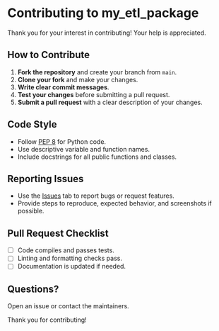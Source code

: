 # Contributing to my_etl_package

Thank you for your interest in contributing! Your help is appreciated.

## How to Contribute

1. **Fork the repository** and create your branch from `main`.
2. **Clone your fork** and make your changes.
3. **Write clear commit messages**.
4. **Test your changes** before submitting a pull request.
5. **Submit a pull request** with a clear description of your changes.

## Code Style

- Follow [PEP 8](https://pep8.org/) for Python code.
- Use descriptive variable and function names.
- Include docstrings for all public functions and classes.

## Reporting Issues

- Use the [Issues](../../issues) tab to report bugs or request features.
- Provide steps to reproduce, expected behavior, and screenshots if possible.

## Pull Request Checklist

- [ ] Code compiles and passes tests.
- [ ] Linting and formatting checks pass.
- [ ] Documentation is updated if needed.

## Questions?

Open an issue or contact the maintainers.

Thank you for contributing!